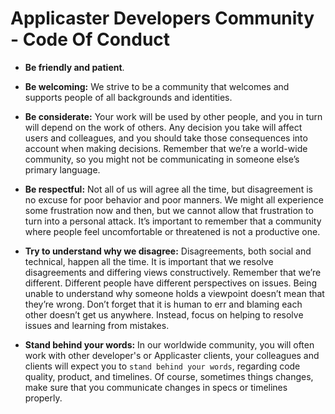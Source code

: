 # Applicaster Developers Community - Code Of Conduct

* **Be friendly and patient**.

* **Be welcoming:** We strive to be a community that welcomes and supports people of all backgrounds and identities.

* **Be considerate:** Your work will be used by other people, and you in turn will depend on the work of others. Any decision you take will affect users and colleagues, and you should take those consequences into account when making decisions. Remember that we’re a world-wide community, so you might not be communicating in someone else’s primary language.

* **Be respectful:** Not all of us will agree all the time, but disagreement is no excuse for poor behavior and poor manners. We might all experience some frustration now and then, but we cannot allow that frustration to turn into a personal attack. It’s important to remember that a community where people feel uncomfortable or threatened is not a productive one.

* **Try to understand why we disagree:** Disagreements, both social and technical, happen all the time. It is important that we resolve disagreements and differing views constructively. Remember that we’re different. Different people have different perspectives on issues. Being unable to understand why someone holds a viewpoint doesn’t mean that they’re wrong. Don’t forget that it is human to err and blaming each other doesn’t get us anywhere. Instead, focus on helping to resolve issues and learning from mistakes.

* **Stand behind your words:** In our worldwide community, you will often work with other developer's or Applicaster clients, your colleagues and clients will expect you to `stand behind your words`, regarding code quality, product, and timelines. Of course, sometimes things changes, make sure that you communicate changes in specs or timelines properly.